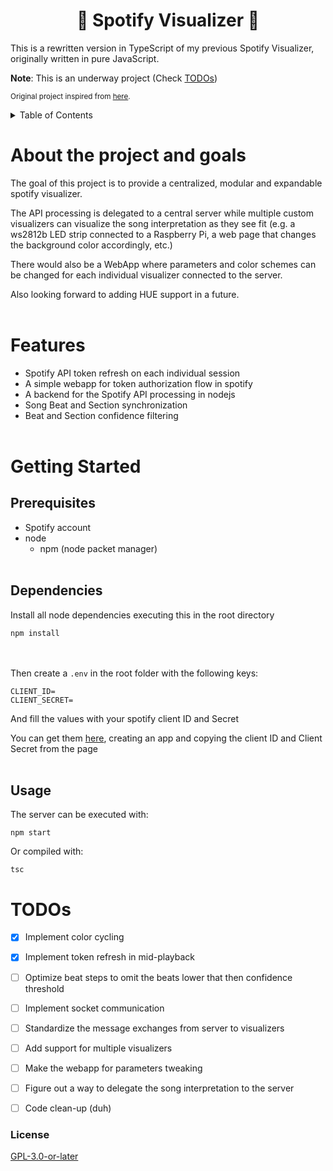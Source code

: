 <div align="center"> <h1><strong>🎵 Spotify Visualizer 🎵</strong></h1> </div>

This is a rewritten version in TypeScript of my previous Spotify Visualizer, originally written in pure JavaScript.

**Note**: This is an underway project (Check <a href="#todos">TODOs</a>)

<sub>Original project inspired from [here](https://github.com/lukefredrickson/spotify-led-visualizer).</sub>

<details>
  <summary>Table of Contents</summary>
  <ol>
    <li>
      <a href="#about-the-project-and-goals">About the project and goals</a>
    </li>
    <li><a href="#features">Features</a></li>
    <li><a href="#getting-started">Getting Started</a></li>
    <ul>
        <li><a href="#prerequisites">Prerequisites</a></li>
        <li><a href="#dependencies">Dependencies</a></li>
        <li><a href="#usage">Usage</a></li>
    </ul>
    <li><a href="#todos">TODOs</a></li>
    <li><a href="#license">License</a></li>
  </ol>
</details>

# About the project and goals
The goal of this project is to provide a centralized, modular and expandable spotify visualizer.

The API processing is delegated to a central server while multiple custom visualizers can visualize the song interpretation as they see fit (e.g. a ws2812b LED strip connected to a Raspberry Pi, a web page that changes the background color accordingly, etc.)

There would also be a WebApp where parameters and color schemes can be changed for each individual visualizer connected to the server.

Also looking forward to adding HUE support in a future.
<br><br/>

# Features
- Spotify API token refresh on each individual session
- A simple webapp for token authorization flow in spotify
- A backend for the Spotify API processing in nodejs
- Song Beat and Section synchronization
- Beat and Section confidence filtering
<br><br/>

# Getting Started
## Prerequisites
- Spotify account
- node
  - npm (node packet manager)
<br><br/>
## Dependencies
Install all node dependencies executing this in the root directory
```
npm install
```
<br><br/>
Then create a ```.env``` in the root folder with the following keys:
```
CLIENT_ID=
CLIENT_SECRET=
```
And fill the values with your spotify client ID and Secret 

You can get them [here](https://developer.spotify.com/dashboard/applications), creating an app and copying the client ID and Client Secret from the page
<br><br/>
## Usage
The server can be executed with:
```
npm start
```

Or compiled with:
```
tsc
```

# TODOs
- [x] Implement color cycling
- [x] Implement token refresh in mid-playback
- [ ] Optimize beat steps to omit the beats lower that then confidence threshold
- [ ] Implement socket communication
- [ ] Standardize the message exchanges from server to visualizers
- [ ] Add support for multiple visualizers
- [ ] Make the webapp for parameters tweaking
- [ ] Figure out a way to delegate the song interpretation to the server
- [ ] Code clean-up (duh)


### License
[GPL-3.0-or-later](https://opensource.org/licenses/GPL-3.0)
